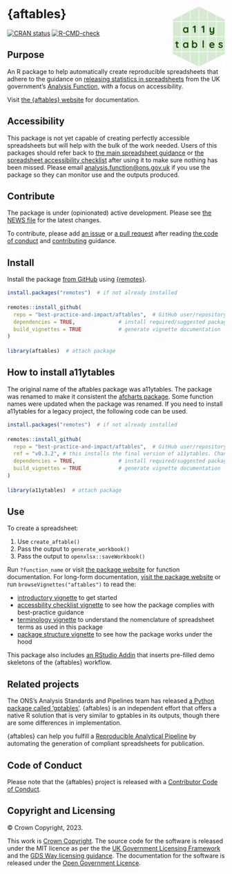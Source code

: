 
<!-- README.md is generated from README.Rmd. Please edit that file -->

# {aftables} <a href="https://best-practice-and-impact.github.io/aftables/"><img src="man/figures/logo.png" align="right" height="139"/></a>

<!-- badges: start -->

[![CRAN
status](https://www.r-pkg.org/badges/version/aftables)](https://CRAN.R-project.org/package=aftables)
[![R-CMD-check](https://github.com/best-practice-and-impact/aftables/actions/workflows/R-CMD-check.yaml/badge.svg)](https://github.com/best-practice-and-impact/aftables/actions/workflows/R-CMD-check.yaml)
<!-- badges: end -->

## Purpose

An R package to help automatically create reproducible spreadsheets that
adhere to the guidance on [releasing statistics in
spreadsheets](https://analysisfunction.civilservice.gov.uk/policy-store/releasing-statistics-in-spreadsheets/)
from the UK government’s [Analysis
Function](https://analysisfunction.civilservice.gov.uk/), with a focus
on accessibility.

Visit [the {aftables}
website](https://best-practice-and-impact.github.io/aftables/) for
documentation.

## Accessibility

This package is not yet capable of creating perfectly accessible
spreadsheets but will help with the bulk of the work needed. Users of
this packages should refer back to [the main spreadsheet
guidance](https://analysisfunction.civilservice.gov.uk/policy-store/releasing-statistics-in-spreadsheets/)
or [the spreadsheet accessibility
checklist](https://analysisfunction.civilservice.gov.uk/policy-store/making-spreadsheets-accessible-a-brief-checklist-of-the-basics/)
after using it to make sure nothing has been missed. Please email
<analysis.function@ons.gov.uk> if you use the package so they can
monitor use and the outputs produced.

## Contribute

The package is under (opinionated) active development. Please see [the
NEWS
file](https://best-practice-and-impact.github.io/aftables/news/index.html)
for the latest changes.

To contribute, please add [an
issue](https://github.com/best-practice-and-impact/aftables/issues) or
[a pull
request](https://github.com/best-practice-and-impact/aftables/pulls)
after reading [the code of
conduct](https://github.com/best-practice-and-impact/aftables/blob/main/CODE_OF_CONDUCT.md)
and
[contributing](https://github.com/best-practice-and-impact/aftables/blob/main/.github/CONTRIBUTING.md)
guidance.

## Install

Install the package [from
GitHub](https://github.com/best-practice-and-impact/aftables) using
[{remotes}](https://remotes.r-lib.org/).

``` r
install.packages("remotes")  # if not already installed

remotes::install_github(
  repo = "best-practice-and-impact/aftables",  # GitHub user/repository
  dependencies = TRUE,              # install required/suggested packages
  build_vignettes = TRUE            # generate vignette documentation
)

library(aftables)  # attach package
```

## How to install a11ytables

The original name of the aftables package was a11ytables. The package
was renamed to make it consistent the [afcharts
package](https://github.com/best-practice-and-impact/afcharts). Some
function names were updated when the package was renamed. If you need to
install a11ytables for a legacy project, the following code can be used.

``` r
install.packages("remotes")  # if not already installed

remotes::install_github(
  repo = "best-practice-and-impact/aftables",  # GitHub user/repository
  ref = "v0.3.2", # this installs the final version of a11ytables. Change if you need an earlier version.
  dependencies = TRUE,              # install required/suggested packages
  build_vignettes = TRUE            # generate vignette documentation
)

library(a11ytables)  # attach package
```

## Use

To create a spreadsheet:

1.  Use `create_aftable()`
2.  Pass the output to `generate_workbook()`
3.  Pass the output to `openxlsx::saveWorkbook()`

Run `?function_name` or visit [the package
website](https://best-practice-and-impact.github.io/aftables/reference/index.html)
for function documentation. For long-form documentation, [visit the
package website](https://best-practice-and-impact.github.io/aftables/)
or run `browseVignettes("aftables")` to read the:

- [introductory
  vignette](https://best-practice-and-impact.github.io/aftables/articles/aftables.html)
  to get started
- [accessbility checklist
  vignette](https://best-practice-and-impact.github.io/aftables/articles/checklist.html)
  to see how the package complies with best-practice guidance
- [terminology
  vignette](https://best-practice-and-impact.github.io/aftables/articles/terminology)
  to understand the nomenclature of spreadsheet terms as used in this
  package
- [package structure
  vignette](https://best-practice-and-impact.github.io/aftables/articles/structure)
  to see how the package works under the hood

This package also includes [an RStudio
Addin](https://rstudio.github.io/rstudioaddins/) that inserts pre-filled
demo skeletons of the {aftables} workflow.

## Related projects

The ONS’s Analysis Standards and Pipelines team has released [a Python
package called
‘gptables’](https://github.com/best-practice-and-impact/gptables).
{aftables} is an independent effort that offers a native R solution that
is very similar to gptables in its outputs, though there are some
differences in implementation.

{aftables} can help you fulfill a [Reproducible Analytical
Pipeline](https://analysisfunction.civilservice.gov.uk/support/reproducible-analytical-pipelines/)
by automating the generation of compliant spreadsheets for publication.

## Code of Conduct

Please note that the {aftables} project is released with a [Contributor
Code of
Conduct](https://best-practice-and-impact.github.io/aftables/CODE_OF_CONDUCT.html).

## Copyright and Licensing

© Crown Copyright, 2023.

This work is [Crown
Copyright](https://www.nationalarchives.gov.uk/information-management/re-using-public-sector-information/uk-government-licensing-framework/crown-copyright/).
The source code for the software is released under the MIT licence as
per the the [UK Government Licensing
Framework](https://www.nationalarchives.gov.uk/information-management/re-using-public-sector-information/uk-government-licensing-framework/open-government-licence/open-software-licences/)
and the [GDS Way licensing
guidance](https://gds-way.digital.cabinet-office.gov.uk/manuals/licensing.html).
The documentation for the software is released under the [Open
Government
Licence](https://www.nationalarchives.gov.uk/doc/open-government-licence/version/3/).

